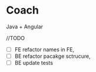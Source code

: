 # Coach
Java +  Angular


//TODO 
- [ ] FE refactor names in FE,
- [ ] BE refactor pacakge sctrucure,
- [ ] BE update tests 
